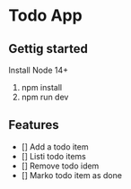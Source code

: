 # Todo App

## Gettig started

Install Node 14+

1. npm install
2. npm run dev

## Features

- [] Add a todo item
- [] Listi todo items
- [] Remove todo idem
- [] Marko todo item as done